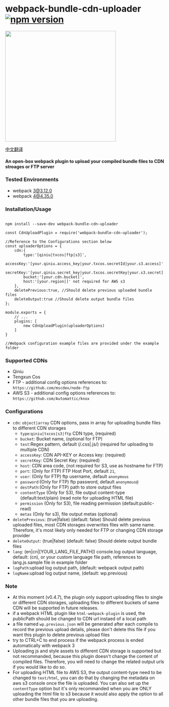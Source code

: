# webpack-bundle-cdn-uploader [![npm version](https://img.shields.io/badge/npm-0.4.7-blue.svg?style=flat)](https://www.npmjs.com/package/webpack-bundle-cdn-uploader)

   <img src="https://github.com/yyss8/webpack-bundle-cdn-uploader/blob/master/example/output-screenshot.png?raw=true" width="350">

[中文翻译](https://github.com/yyss8/webpack-bundle-cdn-uploader/blob/master/README.md)

#### An open-box webpack plugin to upload your compiled bundle files to CDN stroages or FTP server

### Tested Environments

 - webpack 3@3.12.0
 - webpack 4@4.35.0

### Installation/Usage

```

npm install --save-dev webpack-bundle-cdn-uploader

const CdnUploadPlugin = require('webpack-bundle-cdn-uploader');

//Reference to the Configurations section below
const uploaderOptions = {
    cdn:{
        type:'[qiniu|txcos|ftp|s3]',
        accessKey:'[your.qiniu.access_key|your.txcos.secretId|your.s3.access]'
        secretKey:'[your.qiniu.secret_key|your.txcos.secretKey|your.s3.secret]',
        bucket:'[your.cdn.bucket]',
        host:'[your.region|]' not required for AWS s3
    },
    deletePrevious:true, //Should delete previous uploaded bundle files
    deleteOutput:true //Should delete output bundle files
};

module.exports = {
    // ...
    plugins: [
        new CdnUploadPlugin(uploaderOptions)
    ]
}

//Webpack configuration example files are provided under the example folder

```

### Supported CDNs

- Qiniu
- Tengxun Cos
- FTP - additional config options references to: `https://github.com/mscdex/node-ftp`
- AWS S3 - additional config options references to: `https://github.com/Automattic/knox`

### Configurations

- `cdn`: `object|array` CDN options, pass in array for uploading bundle files to different CDN storages
     * `type`:`qiniu|txcos|s3|ftp` CDN type, (required)
     * `bucket`: Bucket name, (optional for FTP) 
     * `test`:Regex pattern, default (/\.css|\.js/) (required for uploading to multiple CDN)
     * `accessKey`: CDN API-KEY or Access key: (required)
     * `secretKey`: CDN Secret Key: (required)
     * `host`: CDN area code, (not required for S3, use as hostname for FTP)
     * `port`: (Only for FTP) FTP Host Port, default `21`,
     * `user`: (Only for FTP) ftp username, default `anonymous`
     * `password`:(Only for FTP) ftp password, default `anonymous@`
     * `destPath`:(Only for FTP) path to store output files
     * `contentType` (Only for S3), file output content-type (default:text/plain) (read note for uploading HTML file)
     * `permission` (Only for S3), file reading permission (default:public-read)
     * `metas` (Only for s3), file output metas (optional)
- `deletePrevious`: (true|false) (default: false) Should delete previous uploaded files, most CDN storages overwrites files with same name. Therefore, it's most likely only needed for FTP or changing CDN storage provider
- `deleteOutput`: (true|false)  (default: false) Should delete output bundle files
- `lang`: (en|cn|[YOUR_LANG_FILE_PATH]) console.log output language, default: (cn), or your custom language file path, references to lang.js.sample file in example folder
- `logPath`:upload log output path, (default: webpack output path)
- `logName`:upload log output name, (default: wp.previous)

### Note

- At this moment (v0.4.7), the plugin only support uploading files to single or different CDN storages, uploading files to different buckets of same CDN will be supported in future releases.
- if a webpack HTML plugin like `html-webpack-plugin` is used, the publicPath should be changed to CDN url instaed of a local path
- a file named `wp.previous.json` will be generated after each compile to record the previous upload details, please don't delete this file if you want this plugin to delete previous upload files
- try to CTRL+C to end process if the webpack process is ended automatically with webpack 3
- Uploading js and style assets to different CDN storage is supported but not recommanded, because this plugin doesn't change the content of compiled files. Therefore, you will need to change the related output urls if you would like to do so.
- For uploading HTML file to AWS S3, the output content-type need to be changed to `text/html`,  you can do that by changing the metadata on aws s3 console once the file is uploaded. You can also set up the `contentType` option but it's only recommanded when you are ONLY uploading the html file to s3 because it would also apply the option to all other bundle files that you are uploading.
